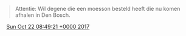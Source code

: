 > Attentie: Wil degene die een moesson besteld heeft die nu komen afhalen in Den Bosch\.

<img src="../../media/tweet.ico" width="12" /> [Sun Oct 22 08:49:21 +0000 2017](https://twitter.com/DromerDenker/status/922022050025345024)